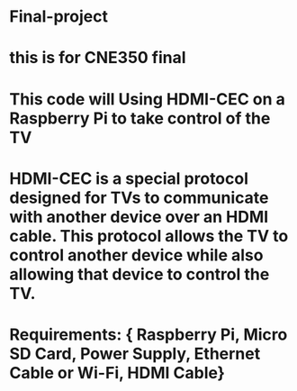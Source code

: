 # Final-project
# this is for CNE350 final
# This code will Using HDMI-CEC on a Raspberry Pi to take control of the TV
# HDMI-CEC is a special protocol designed for TVs to communicate with another device over an HDMI cable. This protocol allows the TV to control another device while also allowing that device to control the TV.
# Requirements: { Raspberry Pi, Micro SD Card, Power Supply, Ethernet Cable or Wi-Fi, HDMI Cable}
